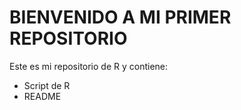 # BIENVENIDO A MI PRIMER REPOSITORIO
Este es mi repositorio de R y contiene:
- Script de R
- README
